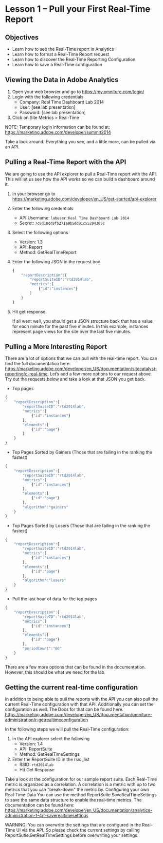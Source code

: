 Lesson 1 – Pull your First Real-Time Report
====

Objectives
----
*	Learn how to see the Real-Time report in Analytics
*	Learn how to format a Real-Time Report request
*	Learn how to discover the Real-Time Reporting Configuration
*	Learn how to save a Real-Time configuration

Viewing the Data in Adobe Analytics
-----
1.	Open your web browser and go to https://my.omniture.com/login/
2.	Login with the following credentials
    *	Company: Real Time Dashboard Lab 2014
    *	User: [see lab presentation]
    *	Password: [see lab presentation]
3.	Click on Site Metrics > Real-Time

NOTE: Temporary login information can be found at: https://marketing.adobe.com/developer/summit2014

Take a look around. Everything you see, and a little more, can be pulled via an API.

Pulling a Real-Time Report with the API
-----

We are going to use the API explorer to pull a Real-Time report with the API. This will let us see how the API works so we can build a dashboard around it.

1.	In your browser go to https://marketing.adobe.com/developer/en_US/get-started/api-explorer
2.	Enter the following credentials
    *	API Username:  ```labuser:Real Time Dashboard Lab 2014```
    *	Secret: ```7c8d18dd8fb271a9b5dd91c55204305c```
3.	Select the following options
    *	Version: 1.3
    *   API: Report
    *	Method: GetRealTimeReport
4.	Enter the following JSON in the request box

    ```javascript
    {
        "reportDescription":{
            "reportSuiteID":"rtd2014lab",
            "metrics":[
                {"id":"instances"}
            ]
        }
    }
    ```

5.	Hit get response.

    If all went well, you should get a JSON structure back that has a value for each minute for the past five minutes. In this example, instances represent page views for the site over the last five minutes.

Pulling a More Interesting Report
-----

There are a lot of options that we can pull with the real-time report. You can find the full documentation here: https://marketing.adobe.com/developer/en_US/documentation/sitecatalyst-reporting/c-real-time. Let’s add a few more options to our request above.  Try out the requests below and take a look at that JSON you get back.

* Top pages
```javascript
{
    "reportDescription":{
        "reportSuiteID":"rtd2014lab",
        "metrics":[
            {"id":"instances"}
        ],
        "elements":[
            {"id":"page"}
        ]
    }
}
```

* Top Pages Sorted by Gainers (Those that are failing in the ranking the fastest)
```javascript
{
	"reportDescription":{
		"reportSuiteID":"rtd2014lab",
		"metrics":[
			{"id":"instances"}
		],
		"elements":[
			{"id":"page"}
		],
		"algorithm":"gainers"
	}
}
```

* Top Pages Sorted by Losers (Those that are failing in the ranking the fastest)
```javascript
{
	"reportDescription":{
		"reportSuiteID":"rtd2014lab",
		"metrics":[
			{"id":"instances"}
		],
		"elements":[
			{"id":"page"}
		],
		"algorithm":"losers"
	}
}
```

* Pull the last hour of data for the top pages
```javascript
{
	"reportDescription":{
		"reportSuiteID":"rtd2014lab",
		"metrics":[
			{"id":"instances"}
		],
		"elements":[
			{"id":"page"}
		],
		"periodCount":"60"
	}
}
```

There are a few more options that can be found in the documentation. However, this should be what we need for the lab.

Getting the current real-time configuration
-----

In addition to being able to pull the reports with the API you can also pull the current Real-Time configuration with that API. Additionally you can set the configuration as well. The Docs for that can be found here. https://marketing.adobe.com/developer/en_US/documentation/omniture-administration/r-getrealtimeconfiguration

In the following steps we will pull the Real-Time configuration:

1.	In the API explorer select the following
    *	Version: 1.4
    *	API: ReportSuite
    *	Method: GetRealTimeSettings
2.	Enter the ReportSuite ID in the rsid_list
    *	RSID: ```rtd2014lab```
    *	Hit Get Response

Take a look at the configuration for our sample report suite. Each Real-Time metric is organized as a correlation. A correlation is a metric with up to two metrics that you can "break-down" the metric by.
Configuring your own Real-Time Data
You can use the method ReportSuite.SaveRealTimeSettings to save the same data structure to enable the real-time metrics. The documentation can be found here: https://marketing.adobe.com/developer/en_US/documentation/analytics-administration-1-4/r-saverealtimesettings

WARNING: You can overwrite the settings that are configured in the Real-Time UI via the API. So please check the current settings by calling ReportSutie.GetRealTimeSettings before overwriting your settings.
